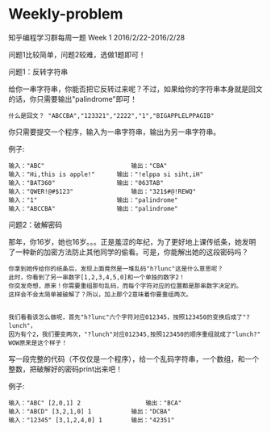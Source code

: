 # Weekly-problem

知乎编程学习群每周一题 Week 1      2016/2/22-2016/2/28

问题1比较简单，问题2较难，选做1题即可！

问题1：反转字符串

给你一串字符串，你能否把它反转过来呢？不过，如果给你的字符串本身就是回文的话，你只需要输出"palindrome"即可！


	什么是回文？ "ABCCBA","123321","2222","1","BIGAPPLELPPAGIB"

你只需要提交一个程序，输入为一串字符串，输出为另一串字符串。

例子:

	输入："ABC"						输出："CBA"
	输入："Hi,this is apple!"		输出："!elppa si siht,iH"
	输入："BAT360"					输出："063TAB"	
	输入："QWER!@#$123"				输出："321$#@!REWQ"
	输入："1"						输出："palindrome"
	输入："ABCCBA"					输出："palindrome"



问题2：破解密码

那年，你16岁，她也16岁。。。正是羞涩的年纪，为了更好地上课传纸条，她发明了一种新的加密方法防止其他同学的偷看。可是，你能解出她的这段密码吗？

	你拿到她传给你的纸条后，发现上面竟然是一堆乱码"h?lunc"这是什么意思呢？
	此时，你看到了另一串数字[1,2,3,4,5,0]和一个单独的数字2！
	你突发奇想，原来！你需要重组那句乱码，而每个字符对应的位置都是那串数字决定的。
	这样会不会太简单被破解了？所以，加上那个2意味着你要重组两次。


	我们看看该怎么做呢，首先"h?lunc"六个字符对应012345，按照123450的变换后成了"?lunch"，
	因为有个2，我们要变两次，"?lunch"对应012345,按照123450的顺序重组就成了"lunch?" 
	WOW原来是这个样子！


写一段完整的代码（不仅仅是一个程序），给一个乱码字符串，一个数组，和一个整数，把破解好的密码print出来吧！

例子:

	输入："ABC" [2,0,1] 2	                输出："BCA"
	输入："ABCD" [3,2,1,0] 1	        输出："DCBA"
	输入："12345" [3,1,2,4,0] 1		输出："42351"	
